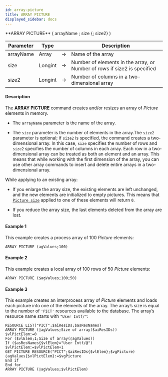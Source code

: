 ```yaml
---
id: array-picture
title: ARRAY PICTURE
displayed_sidebar: docs
---
```



<!-- REF #_command_.ARRAY PICTURE.Syntax-->**ARRAY PICTURE** ( arrayName ; size {; size2} )<!-- END REF-->


<!-- REF #_command_.ARRAY PICTURE.Params -->
|Parameter|Type||Description|
|---------|--- |:---:|------|
|arrayName|Array|->|Name of the array|
|size|Longint|->|Number of elements in the array, or Number of rows if size2 is specified|
|size2|Longint|->|Number of columns in a two-dimensional array|
<!-- END REF -->


#### Description


 The **ARRAY PICTURE** command creates and/or resizes an array of *Picture* elements in memory. 

* The `arrayName` parameter is the name of the array.

* The `size` parameter is the number of elements in the array.The `size2` parameter is optional; if `size2` is specified, the command creates a two-dimensional array. In this case, `size` specifies the number of rows and `size2` specifies the number of columns in each array. Each row in a two-dimensional array can be treated as both an element and an array. This means that while working with the first dimension of the array, you can use other array commands to insert and delete entire arrays in a two-dimensional array.

While applying to an existing array: 

* If you enlarge the array size, the existing elements are left unchanged, and the new elements are initialized to empty pictures. This means that [`Picture size`](picture-size.md) applied to one of these elements will return `0`.

* If you reduce the array size, the last elements deleted from the array are lost.


#### Example 1


 This example creates a process array of 100 *Picture* elements:
```4d
ARRAY PICTURE (agValues;100)
```



#### Example 2


 This example creates a local array of 100 rows of 50 *Picture* elements:
```4d
ARRAY PICTURE ($agValues;100;50)
```



#### Example 3


 This example creates an interprocess array of *Picture* elements and loads each picture into one of the elements of the array. The array’s size is equal to the number of `'PICT'` resources available to the database. The array’s resource name starts with `"User Intf/"`:
```4d
RESOURCE LIST("PICT";$aiResIDs;$asResNames)
ARRAY PICTURE (◊agValues;Size of array($aiResIDs))
$vlPictElem:=0
For ($vlElem;1;Size of array(◊agValues))
If ($asResNames{$vlElem}="User Intf/@")
$vlPictElem:=$vlPictElem+1
GET PICTURE RESOURCE("PICT";$aiResIDs{$vlElem};$vgPicture)
◊agValues{$vlPictElem}:=$vgPicture
End if
End for
ARRAY PICTURE (◊agValues;$vlPictElem)
```



